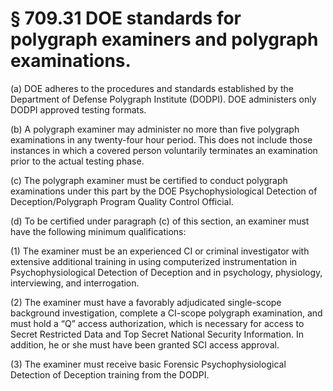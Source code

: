 # § 709.31   DOE standards for polygraph examiners and polygraph examinations.

(a) DOE adheres to the procedures and standards established by the Department of Defense Polygraph Institute (DODPI). DOE administers only DODPI approved testing formats.


(b) A polygraph examiner may administer no more than five polygraph examinations in any twenty-four hour period. This does not include those instances in which a covered person voluntarily terminates an examination prior to the actual testing phase.


(c) The polygraph examiner must be certified to conduct polygraph examinations under this part by the DOE Psychophysiological Detection of Deception/Polygraph Program Quality Control Official.


(d) To be certified under paragraph (c) of this section, an examiner must have the following minimum qualifications:


(1) The examiner must be an experienced CI or criminal investigator with extensive additional training in using computerized instrumentation in Psychophysiological Detection of Deception and in psychology, physiology, interviewing, and interrogation.


(2) The examiner must have a favorably adjudicated single-scope background investigation, complete a CI-scope polygraph examination, and must hold a “Q” access authorization, which is necessary for access to Secret Restricted Data and Top Secret National Security Information. In addition, he or she must have been granted SCI access approval.


(3) The examiner must receive basic Forensic Psychophysiological Detection of Deception training from the DODPI.




